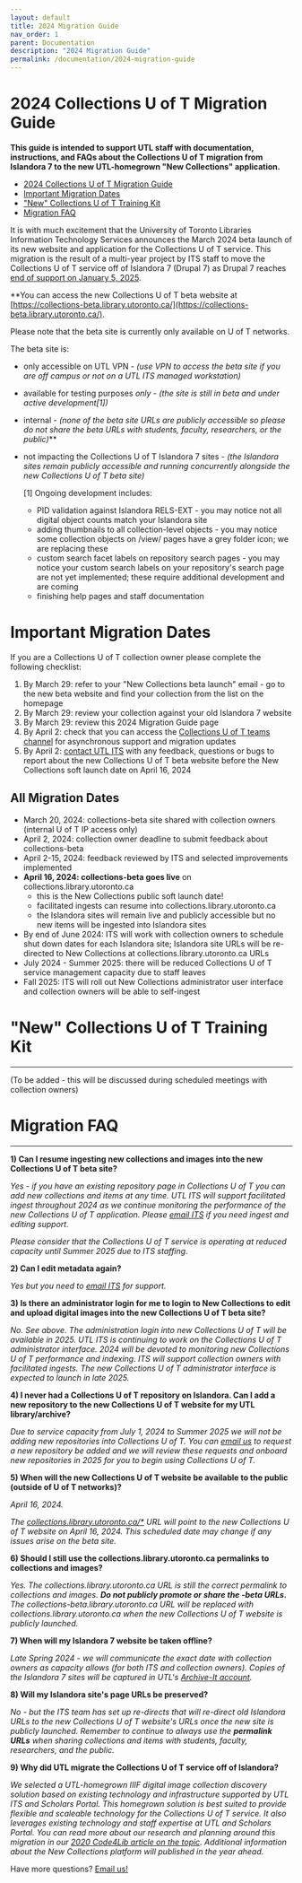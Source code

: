 ```yaml
---
layout: default
title: 2024 Migration Guide
nav_order: 1
parent: Documentation
description: "2024 Migration Guide"
permalink: /documentation/2024-migration-guide
---
```


# 2024 Collections U of T Migration Guide

**This guide is intended to support UTL staff with documentation, instructions, and FAQs about the Collections U of T migration from Islandora 7 to the new UTL-homegrown "New Collections" application.**

* [2024 Collections U of T Migration Guide](#2024-collections-u-of-t-migration-guide)
* [Important Migration Dates](#important-migration-dates)
* ["New" Collections U of T Training Kit](#new-collections-u-of-t-training-kit)
* [Migration FAQ](#migration-faq)

It is with much excitement that the University of Toronto Libraries Information Technology Services announces the March 2024 beta launch of its new website and application for the Collections U of T service. This migration is the result of a multi-year project by ITS staff to move the Collections U of T service off of Islandora 7 (Drupal 7) as Drupal 7 reaches [end of support on January 5, 2025](https://www.drupal.org/about/drupal-7/d7eol/partners?gad_source=1&gclid=CjwKCAiA_tuuBhAUEiwAvxkgTpcqWPPQRldzo2woWqXjQGdC9r5TTSbAuycGH45nlNF-2FpSv2Iv9xoCsB8QAvD_BwE).

**You can access the new Collections U of T beta website at [https://collections-beta.library.utoronto.ca/](https://collections-beta.library.utoronto.ca/).

Please note that the beta site is currently only available on U of T networks. 

The beta site is:
* only accessible on UTL VPN - _(use VPN to access the beta site if you are off campus or not on a UTL ITS managed workstation)_
* available for testing purposes _only_ - _(the site is still in beta and under active development[1])_
* internal - _(none of the beta site URLs are publicly accessible so please do not share the beta URLs with students, faculty, researchers, or the public)_**
* not impacting the Collections U of T Islandora 7 sites - _(the Islandora sites remain publicly accessible and running concurrently alongside the new Collections U of T beta site)_

  [1] Ongoing development includes:
  * PID validation against Islandora RELS-EXT - you may notice not all digital object counts match your Islandora site
  * adding thumbnails to all collection-level objects - you may notice some collection objects on /view/ pages have a grey folder icon; we are replacing these
  * custom search facet labels on repository search pages - you may notice your custom search labels on your repository's search page are not yet implemented; these require additional development and are coming
  * finishing help pages and staff documentation
 

# Important Migration Dates

If you are a Collections U of T collection owner please complete the following checklist:

1. By March 29: refer to your "New Collections beta launch" email - go to the new beta website and find your collection from the list on the homepage
2. By March 29: review your collection against your old Islandora 7 website
3. By March 29: review this 2024 Migration Guide page
4. By April 2: check that you can access the [Collections U of T teams channel](https://teams.microsoft.com/l/team/19%3a6Gi_nOUv02tuKON6QI8HeJcsTDw5PEhxhbJ_qPafHa41%40thread.tacv2/conversations?groupId=2151c2c7-2063-412d-8ebf-de2c9f809003&tenantId=78aac226-2f03-4b4d-9037-b46d56c55210) for asynchronous support and migration updates
5. By April 2: [contact UTL ITS]((mailto:digitalinitiatives@library.utoronto.ca)) with any feedback, questions or bugs to report about the new Collections U of T beta website before the New Collections soft launch date on April 16, 2024


## All Migration Dates

* March 20, 2024: collections-beta site shared with collection owners (internal U of T IP access only)
* April 2, 2024: collection owner deadline to submit feedback about collections-beta
* April 2-15, 2024: feedback reviewed by ITS and selected improvements implemented
* **April 16, 2024: collections-beta goes live** on collections.library.utoronto.ca
  * this is the New Collections public soft launch date!
  * facilitated ingests can resume into collections.library.utoronto.ca
  * the Islandora sites will remain live and publicly accessible but no new items will be ingested into Islandora sites
* By end of June 2024: ITS will work with collection owners to schedule shut down dates for each Islandora site; Islandora site URLs will be re-directed to New Collections at collections.library.utoronto.ca URLs
* July 2024 - Summer 2025: there will be reduced Collections U of T service management capacity due to staff leaves
* Fall 2025: ITS will roll out New Collections administrator user interface and collection owners will be able to self-ingest


# "New" Collections U of T Training Kit
--------
(To be added - this will be discussed during scheduled meetings with collection owners)      


# Migration FAQ
--------

**1) Can I resume ingesting new collections and images into the new Collections U of T beta site?**

_Yes - if you have an existing repository page in Collections U of T you can add new collections and items at any time. UTL ITS will support facilitated ingest throughout 2024 as we continue monitoring the performance of the new Collections U of T application. Please [email ITS](mailto:digitalinitiatives@library.utoronto.ca) if you need ingest and editing support._

_Please consider that the Collections U of T service is operating at reduced capacity until Summer 2025 due to ITS staffing._

**2) Can I edit metadata again?**

_Yes but you need to [email ITS](mailto:digitalinitiatives@library.utoronto.ca) for support._

**3) Is there an administrator login for me to login to New Collections to edit and upload digital images into the new Collections U of T beta site?**

_No. See above. The administration login into new Collections U of T will be available in *2025*. UTL ITS is continuing to work on the Collections U of T administrator interface. 2024 will be devoted to monitoring new Collections U of T performance and indexing. ITS will support collection owners with facilitated ingests. The new Collections U of T administrator interface is expected to launch in late *2025*._ 

**4) I never had a Collections U of T repository on Islandora. Can I add a new repository to the new Collections U of T website for my UTL library/archive?**

_Due to service capacity from July 1, 2024 to Summer 2025 we will not be adding new repositories into Collections U of T. You can [email us](mailto:digitalinitiatives@library.utoronto.ca) to request a new repository be added and we will review these requests and onboard new repositories in 2025 for you to begin using Collections U of T._

**5) When will the new Collections U of T website be available to the public (outside of U of T networks)?**    

_April 16, 2024._

_The [collections.library.utoronto.ca/*](https://collections.library.utoronto.ca/) URL will point to the new Collections U of T website on April 16, 2024. This scheduled date may change if any issues arise on the beta site._

**6) Should I still use the collections.library.utoronto.ca permalinks to collections and images?**

_Yes. The collections.library.utoronto.ca URL is still the correct permalink to collections and images. **Do not publicly promote or share the -beta URLs.** The collections-beta.library.utoronto.ca URL will be replaced with collections.library.utoronto.ca when the new Collections U of T website is publicly launched._

**7) When will my Islandora 7 website be taken offline?**

_Late Spring 2024 - we will communicate the exact date with collection owners as capacity allows (for both ITS and collection owners). Copies of the Islandora 7 sites will be captured in UTL's [Archive-It account](https://archive-it.org/collections/6473)._

**8) Will my Islandora site's page URLs be preserved?**

_No - but the ITS team has set up re-directs that will re-direct old Islandora URLs to the new Collections U of T website's URLs once the new site is publicly launched. Remember to continue to always use the **permalink URLs** when sharing collections and items with students, faculty, researchers, and the public._

**9) Why did UTL migrate the Collections U of T service off of Islandora?**

_We selected a UTL-homegrown IIIF digital image collection discovery solution based on existing technology and infrastructure supported by UTL ITS and Scholars Portal. This homegrown solution is best suited to provide flexible and scaleable technology for the Collections U of T service. It also leverages existing technology and staff expertise at UTL and Scholars Portal. You can read more about our research and planning around this migration in our [2020 Code4Lib article on the topic](https://journal.code4lib.org/articles/15000). Additional information about the New Collections platform will published in the year ahead._

Have more questions? [Email us!](mailto:digitalinitiatives@library.utoronto.ca)  
